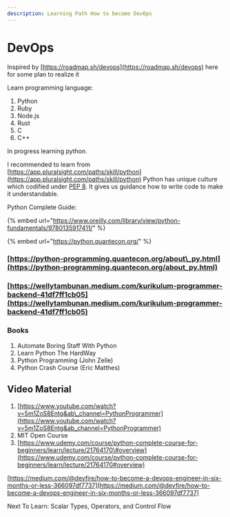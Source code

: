 ```yaml
---
description: Learning Path How to become DevOps
---
```


# DevOps

Inspired by [https://roadmap.sh/devops](https://roadmap.sh/devops) here for some plan to realize it

Learn  programming language:

1. Python
2. Ruby
3. Node.js
4. Rust
5. C
6. C++

In progress learning python. 

I recommended to learn from [https://app.pluralsight.com/paths/skill/python](https://app.pluralsight.com/paths/skill/python) Python has unique culture which codified under [PEP 8](https://www.python.org/dev/peps/pep-0008/). It gives us guidance how to write code to make it understandable. 

Python Complete Guide:

{% embed url="https://www.oreilly.com/library/view/python-fundamentals/9780135917411/" %}

{% embed url="https://python.quantecon.org/" %}

### [https://python-programming.quantecon.org/about\_py.html](https://python-programming.quantecon.org/about_py.html)

### [https://wellytambunan.medium.com/kurikulum-programmer-backend-41df7ff1cb05](https://wellytambunan.medium.com/kurikulum-programmer-backend-41df7ff1cb05) 

### Books

1. Automate Boring Staff With Python
2. Learn Python The HardWay
3. Python Programming \(John Zelle\)
4. Python Crash Course \(Eric Matthes\)



## Video Material

1. [https://www.youtube.com/watch?v=5m1ZoS8Entg&ab\_channel=PythonProgrammer](https://www.youtube.com/watch?v=5m1ZoS8Entg&ab_channel=PythonProgrammer)
2. MIT Open Course 
3. [https://www.udemy.com/course/python-complete-course-for-beginners/learn/lecture/21764170\#overview](https://www.udemy.com/course/python-complete-course-for-beginners/learn/lecture/21764170#overview) 

[https://medium.com/@devfire/how-to-become-a-devops-engineer-in-six-months-or-less-366097df7737](https://medium.com/@devfire/how-to-become-a-devops-engineer-in-six-months-or-less-366097df7737) 

Next To Learn: Scalar Types, Operators, and Control Flow

